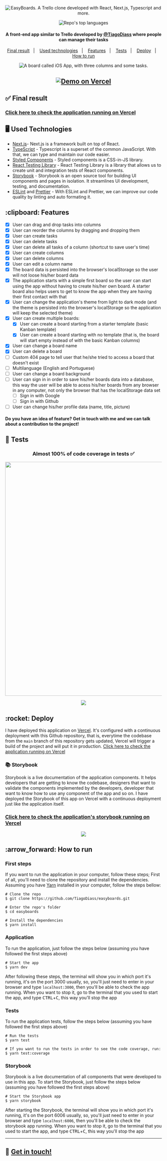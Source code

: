 <div align='center'>
  <img src="./screenshots/banner.jpeg" alt="EasyBoards. A Trello clone developed with React, Next.js, Typescript and more." />
 </div>

<p align="center">
  <img alt="Repo's top languages" src="https://img.shields.io/static/v1?label=Main%20technologies&message=React%2FNext.js%2FTypeScript&style=for-the-badge&color=0761D1&labelColor=151515">
  
  <!-- <a href='https://github.com/TiagoDiass' target='_blank'>
    <img alt="Project author" src="https://img.shields.io/static/v1?label=Author&message=@TiagoDiass&style=for-the-badge&color=0761D1&labelColor=151515">
  </a> -->
</p>

<h4 align="center">
  A front-end app similar to Trello developed by <a href='https://github.com/TiagoDiass' target='_blank'>@TiagoDiass</a> where people can manage their tasks
</h4>

<p align="center">
  <a href="#final-result">Final result</a>&nbsp;&nbsp;&nbsp;|&nbsp;&nbsp;&nbsp;
  <a href="#technologies">Used technologies</a>&nbsp;&nbsp;&nbsp;|&nbsp;&nbsp;&nbsp;
  <a href="#features">Features</a>&nbsp;&nbsp;&nbsp;|&nbsp;&nbsp;&nbsp;
  <a href="#tests">Tests</a>&nbsp;&nbsp;&nbsp;|&nbsp;&nbsp;&nbsp;
  <a href="#deploy">Deploy</a>&nbsp;&nbsp;&nbsp;|&nbsp;&nbsp;&nbsp;
  <a href="#how-to-run">How to run</a>
</p>

<div align='center'>
  <img src="./screenshots/board-screenshot.png" alt="A board called iOS App, with three columns and some tasks." />
 </div>
 
 <h2 align="center">
  <a href="https://easyboards.vercel.app/" target="_blank">
    <img alt="Demo on Vercel" src="https://raw.githubusercontent.com/TiagoDiass/devjobs/main/screenshots/demo-on-vercel.png" />
  </a>
</h2>

<h2 id="final-result" name="final-result">
  ✅ Final result
</h2>

### [Click here to check the application running on Vercel](https://easyboards.vercel.app/)

<h2 id="techonologies" name="technologies">
  🖥 Used Technologies
</h2>

- [Next.js](https://nextjs.org/)- Next.js is a framework built on top of React.
- [TypeScript](https://www.typescriptlang.org/) - Typescript is a superset of the common JavaScript. With that, we can type and maintain our code easier.
- [Styled Components](https://styled-components.com/) - Styled components is a CSS-in-JS library.
- [React Testing Library](https://testing-library.com/) - React Testing Library is a library that allows us to create unit and integration tests of React components.
- [Storybook](https://storybook.js.org/) - Storybook is an open source tool for building UI components and pages in isolation. It streamlines UI development, testing, and documentation.
- [ESLint](https://eslint.org/) and [Prettier](https://prettier.io/) - With ESLint and Prettier, we can improve our code quality by linting and auto formating it.

<h2 id="features" name="features">
  :clipboard: Features
</h2>

- [x] User can drag and drop tasks into columns
- [x] User can reorder the columns by dragging and dropping them
- [x] User can create tasks
- [x] User can delete tasks
- [x] User can delete all tasks of a column (shortcut to save user's time)
- [x] User can create columns
- [x] User can delete columns
- [x] User can edit a column name
- [x] The board data is persisted into the browser's localStorage so the user will not loose his/her board data
- [x] The application starts with a simple first board so the user can start using the app without having to create his/her own board. A starter board also helps users to get to know the app when they are having their first contact with that
- [x] User can change the application's theme from light to dark mode (and the theme is persisted into the browser's localStorage so the application will keep the selected theme)
- [x] User can create multiple boards:
  - [x] User can create a board starting from a starter template (basic Kanban template)
  - [x] User can create a board starting with no template (that is, the board will start empty instead of with the basic Kanban columns)
- [x] User can change a board name
- [x] User can delete a board
- [ ] Custom 404 page to tell user that he/she tried to access a board that doesn't exist
- [ ] Multilanguage (English and Portuguese)
- [ ] User can change a board background
- [ ] User can sign in in order to save his/her boards data into a database, this way the user will be able to acess his/her boards from any browser in any computer, not only the browser that has the localStorage data set
  - [ ] Sign in with Google
  - [ ] Sign in with Github
- [ ] User can change his/her profile data (name, title, picture)

#### Do you have an idea of feature? Get in touch with me and we can talk about a contribution to the project!

<h2 id="tests" name="tests">
  🧪 Tests
</h2>

<h3 align="center">Almost 100% of code coverage in tests ✅</h3>
<p align="center">
  <img width="750" src="screenshots/coverage.png" />
</p>

<div align="center">
  <img src="./screenshots/tests.png" />
</div>

<h2 id="deploy" name="deploy">
  :rocket: Deploy
</h2>

I have deployed this application on [Vercel](https://vercel.com/). It's configured with a continuous deployment with this Github repository, that is, everytime the codebase from the `main` branch of this repository gets updated, Vercel will trigger a build of the project and will put it in production.
[Click here to check the application running on Vercel](https://easyboards.vercel.app/)

### 📚 Storybook

Storybook is a live documentation of the application components. It helps developers that are getting to know the codebase, designers that want to validate the components implemented by the developers, developer that want to know how to use any component of the app and so on. I have deployed the Storybook of this app on Vercel with a continuous deployment just like the application itself.

### [Click here to check the application's storybook running on Vercel](https://easyboards-storybook.vercel.app/)

<div align="center">
  <img src="./screenshots/storybook-screenshot.png" />
</div>

<h2 id="how-to-run" name="how-to-run">
  :arrow_forward: How to run
</h2>

### First steps

If you want to run the application in your computer, follow these steps;
First of all, you'll need to clone the repository and install the dependencies. Assuming you have [Yarn](https://yarnpkg.com/) installed in your computer, follow the steps bellow:

```
# Clone the repo
$ git clone https://github.com/TiagoDiass/easyboards.git

# Enter the repo's folder
$ cd easyboards

# Install the dependencies
$ yarn install
```

### Application

To run the application, just follow the steps below (assuming you have followed the first steps above)

```
# Start the app
$ yarn dev
```

After following these steps, the terminal will show you in which port it's running, it's on the port 3000 usually, so, you'll just need to enter in your browser and
type `localhost:3000`, then you'll be able to check the app running. When you want to stop it, go to the terminal that you used to start the app, and type <kbd>CTRL</kbd>+<kbd>C</kbd>,
this way you'll stop the app

### Tests

To run the application tests, follow the steps below (assuming you have followed the first steps above)

```
# Run the tests
$ yarn test

# If you want to run the tests in order to see the code coverage, run:
$ yarn test:coverage
```

### Storybook

Storybook is a live documentation of all components that were developed to use in this app. To start the Storybook, just follow the steps below (assuming you have followed the first steps above)

```
# Start the Storybook app
$ yarn storybook
```

After starting the Storybook, the terminal will show you in which port it's running, it's on the port 6006 usually, so, you'll just need to enter in your browser and
type `localhost:6006`, then you'll be able to check the storybook app running. When you want to stop it, go to the terminal that you used to start the app, and type <kbd>CTRL</kbd>+<kbd>C</kbd>,
this way you'll stop the app

---

## :wave: [Get in touch!](https://www.linkedin.com/in/tiagodiass)
